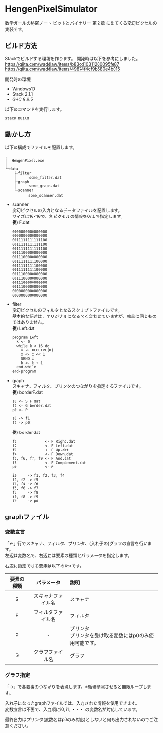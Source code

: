 # HengenPixelSimulator

数学ガールの秘密ノート ビットとバイナリー 第２章 に出てくる変幻ピクセルの実装です。

## ビルド方法

Stackでビルドする環境を作ります。
開発時は以下を参考にしました。
https://qiita.com/waddlaw/items/b83cd10311200095fe87  
https://qiita.com/waddlaw/items/49874f4cf9b680e4b015

開発時の環境

- Windows10
- Stack 2.1.1
- GHC 8.6.5

以下のコマンドを実行します。
```
stack build
```

## 動かし方

以下の構成でファイルを配置します。

```
.
│  HengenPixel.exe
│
└─data
    ├─filter
    │      some_filter.dat
    ├─graph
    │      some_graph.dat
    └─scanner
    　     some_scanner.dat
```

- scanner  
  変幻ピクセルの入力となるデータファイルを配置します。  
  サイズは16×16で、各ピクセルの情報を0/１で指定します。  
  **例)** F.dat
  ```
  0000000000000000
  0000000000000000
  0011111111111100
  0011111111111100
  0011111111111100
  0011100000000000
  0011100000000000
  0011111111100000
  0011111111100000
  0011111111100000
  0011100000000000
  0011100000000000
  0011100000000000
  0011100000000000
  0000000000000000
  0000000000000000
  ```

- filter  
  変幻ピクセルのフィルタとなるスクリプトファイルです。  
  基本的な記述は、オリジナルになるべく合わせていますが、完全に同じものではありません。  
  **例)** Left.dat
  ```
  program Left
    k <- 0
    while k < 16 do
      x <- RECEIVE[0]
      x <- x << 1
      SEND x
      k <- k + 1
    end-while
  end-program
  ```
  
- graph  
  スキャナ、フィルタ、プリンタのつながりを指定するファイルです。  
  **例)** borderF.dat

  ```
  s1 <- S F.dat
  f1 <- G border.dat
  p0 <- P

  s1 -> f1
  f1 -> p0
  ```

  **例)** border.dat
  ```
  f1             <- F Right.dat
  f2             <- F Left.dat
  f3             <- F Up.dat
  f4             <- F Down.dat
  f5, f6, f7, f9 <- F And.dat
  f8             <- F Complement.dat
  p0             <- P

  i0     -> f1, f2, f3, f4
  f1, f2 -> f5
  f3, f4 -> f6
  f5, f6 -> f7
  f7     -> f8
  i0, f8 -> f9
  f9     -> p0
  ```

## graphファイル
### 変数宣言

「<-」行でスキャナ、フィルタ、プリンタ、(入れ子の)グラフの宣言を行います。  
左辺は変数名で、右辺には要素の種類とパラメータを指定します。

右辺に指定できる要素は以下の4つです。

|要素の種類|パラメータ|説明
|:--:|:--:|:--|
|S|スキャナファイル名|スキャナ|
|F|フィルタファイル名|フィルタ|
|P|-|プリンタ<br>プリンタを受け取る変数にはp0のみ使用可能です。|
|G|グラフファイル名|グラフ|

### グラフ指定

「->」で各要素のつながりを表現します。※循環参照させると無限ループします。  

入れ子になったgraphファイルでは、入力された情報を使用できます。  
変数宣言は不要で、入力順にi0, i1, ・・・ の変数名が対応しています。

最終出力はプリンタ(変数名はp0のみ対応)としないと何も出力されないのでご注意ください。
